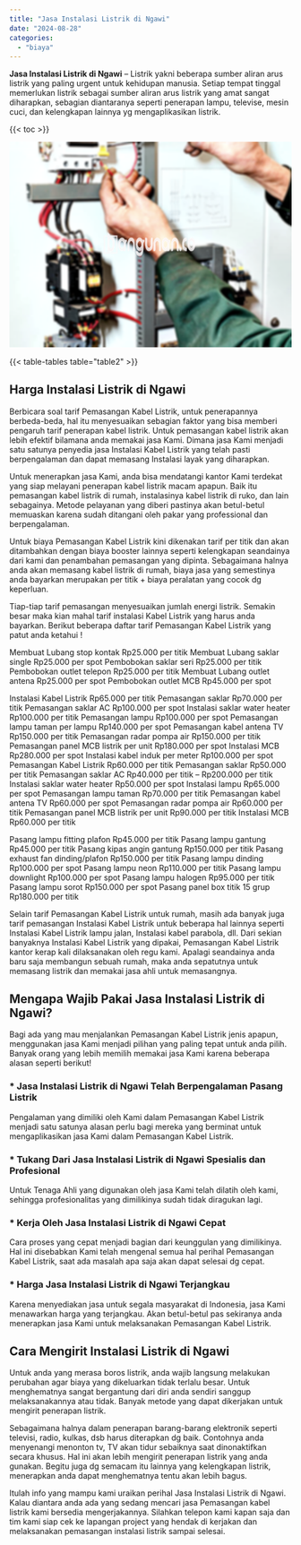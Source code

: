 ```yaml
---
title: "Jasa Instalasi Listrik di Ngawi"
date: "2024-08-28"
categories: 
  - "biaya"
---
```


**Jasa Instalasi Listrik di Ngawi** – Listrik yakni beberapa sumber aliran arus listrik yang paling urgent untuk kehidupan manusia. Setiap tempat tinggal memerlukan listrik sebagai sumber aliran arus listrik yang amat sangat diharapkan, sebagian diantaranya seperti penerapan lampu, televise, mesin cuci, dan kelengkapan lainnya yg mengaplikasikan listrik.

{{< toc >}}

![Jasa Instalasi Listrik di Ngawi](/images/instalasi-listrik-murah02.png)

{{< table-tables table="table2" >}}

## Harga Instalasi Listrik di Ngawi

Berbicara soal tarif Pemasangan Kabel Listrik, untuk penerapannya berbeda-beda, hal itu menyesuaikan sebagian faktor yang bisa memberi pengaruh tarif penerapan kabel listrik. Untuk pemasangan kabel listrik akan lebih efektif bilamana anda memakai jasa Kami. Dimana jasa Kami menjadi satu satunya penyedia jasa Instalasi Kabel Listrik yang telah pasti berpengalaman dan dapat memasang Instalasi layak yang diharapkan.

Untuk menerapkan jasa Kami, anda bisa mendatangi kantor Kami terdekat yang siap melayani penerapan kabel listrik macam apapun. Baik itu pemasangan kabel listrik di rumah, instalasinya kabel listrik di ruko, dan lain sebagainya. Metode pelayanan yang diberi pastinya akan betul-betul memuaskan karena sudah ditangani oleh pakar yang professional dan berpengalaman.

Untuk biaya Pemasangan Kabel Listrik kini dikenakan tarif per titik dan akan ditambahkan dengan biaya booster lainnya seperti kelengkapan seandainya dari kami dan penambahan pemasangan yang dipinta. Sebagaimana halnya anda akan memasang kabel listrik di rumah, biaya jasa yang semestinya anda bayarkan merupakan per titik + biaya peralatan yang cocok dg keperluan.

Tiap-tiap tarif pemasangan menyesuaikan jumlah energi listrik. Semakin besar maka kian mahal tarif instalasi Kabel Listrik yang harus anda bayarkan. Berikut beberapa daftar tarif Pemasangan Kabel Listrik yang patut anda ketahui !

Membuat Lubang stop kontak Rp25.000 per titik Membuat Lubang saklar single Rp25.000 per spot Pembobokan saklar seri Rp25.000 per titik Pembobokan outlet telepon Rp25.000 per titik Membuat Lubang outlet antena Rp25.000 per spot Pembobokan outlet MCB Rp45.000 per spot

Instalasi Kabel Listrik Rp65.000 per titik Pemasangan saklar Rp70.000 per titik Pemasangan saklar AC Rp100.000 per spot Instalasi saklar water heater Rp100.000 per titik Pemasangan lampu Rp100.000 per spot Pemasangan lampu taman per lampu Rp140.000 per spot Pemasangan kabel antena TV Rp150.000 per titik Pemasangan radar pompa air Rp150.000 per titik Pemasangan panel MCB listrik per unit Rp180.000 per spot Instalasi MCB Rp280.000 per spot Instalasi kabel induk per meter Rp100.000 per spot Pemasangan Kabel Listrik Rp60.000 per titik Pemasangan saklar Rp50.000 per titik Pemasangan saklar AC Rp40.000 per titik – Rp200.000 per titik Instalasi saklar water heater Rp50.000 per spot Instalasi lampu Rp65.000 per spot Pemasangan lampu taman Rp70.000 per titik Pemasangan kabel antena TV Rp60.000 per spot Pemasangan radar pompa air Rp60.000 per titik Pemasangan panel MCB listrik per unit Rp90.000 per titik Instalasi MCB Rp60.000 per titik

Pasang lampu fitting plafon Rp45.000 per titik Pasang lampu gantung Rp45.000 per titik Pasang kipas angin gantung Rp150.000 per titik Pasang exhaust fan dinding/plafon Rp150.000 per titik Pasang lampu dinding Rp100.000 per spot Pasang lampu neon Rp110.000 per titik Pasang lampu downlight Rp100.000 per spot Pasang lampu halogen Rp95.000 per titik Pasang lampu sorot Rp150.000 per spot Pasang panel box titik 15 grup Rp180.000 per titik

Selain tarif Pemasangan Kabel Listrik untuk rumah, masih ada banyak juga tarif pemasangan Instalasi Kabel Listrik untuk beberapa hal lainnya seperti Instalasi Kabel Listrik lampu jalan, Instalasi kabel parabola, dll. Dari sekian banyaknya Instalasi Kabel Listrik yang dipakai, Pemasangan Kabel Listrik kantor kerap kali dilaksanakan oleh regu kami. Apalagi seandainya anda baru saja membangun sebuah rumah, maka anda sepatutnya untuk memasang listrik dan memakai jasa ahli untuk memasangnya.

## Mengapa Wajib Pakai Jasa Instalasi Listrik di Ngawi?

Bagi ada yang mau menjalankan Pemasangan Kabel Listrik jenis apapun, menggunakan jasa Kami menjadi pilihan yang paling tepat untuk anda pilih. Banyak orang yang lebih memilih memakai jasa Kami karena beberapa alasan seperti berikut!

### \* Jasa Instalasi Listrik di Ngawi Telah Berpengalaman Pasang Listrik

Pengalaman yang dimiliki oleh Kami dalam Pemasangan Kabel Listrik menjadi satu satunya alasan perlu bagi mereka yang berminat untuk mengaplikasikan jasa Kami dalam Pemasangan Kabel Listrik.

### \* Tukang Dari Jasa Instalasi Listrik di Ngawi Spesialis dan Profesional

Untuk Tenaga Ahli yang digunakan oleh jasa Kami telah dilatih oleh kami, sehingga profesionalitas yang dimilikinya sudah tidak diragukan lagi.

### \* Kerja Oleh Jasa Instalasi Listrik di Ngawi Cepat

Cara proses yang cepat menjadi bagian dari keunggulan yang dimilikinya. Hal ini disebabkan Kami telah mengenal semua hal perihal Pemasangan Kabel Listrik, saat ada masalah apa saja akan dapat selesai dg cepat.

### \* Harga Jasa Instalasi Listrik di Ngawi Terjangkau

Karena menyediakan jasa untuk segala masyarakat di Indonesia, jasa Kami menawarkan harga yang terjangkau. Akan betul-betul pas sekiranya anda menerapkan jasa Kami untuk melaksanakan Pemasangan Kabel Listrik.

## Cara Mengirit Instalasi Listrik di Ngawi


Untuk anda yang merasa boros listrik, anda wajib langsung melakukan perubahan agar biaya yang dikeluarkan tidak terlalu besar. Untuk menghematnya sangat bergantung dari diri anda sendiri sanggup melaksanakannya atau tidak. Banyak metode yang dapat dikerjakan untuk mengirit penerapan listrik.

Sebagaimana halnya dalam penerapan barang-barang elektronik seperti televisi, radio, kulkas, dsb harus diterapkan dg baik. Contohnya anda menyenangi menonton tv, TV akan tidur sebaiknya saat dinonaktifkan secara khusus. Hal ini akan lebih mengirit penerapan listrik yang anda gunakan. Begitu juga dg semacam itu lainnya yang kelengkapan listrik, menerapkan anda dapat menghematnya tentu akan lebih bagus.

Itulah info yang mampu kami uraikan perihal Jasa Instalasi Listrik di Ngawi. Kalau diantara anda ada yang sedang mencari jasa Pemasangan kabel listrik kami bersedia mengerjakannya. Silahkan telepon kami kapan saja dan tim kami siap cek ke lapangan project yang hendak di kerjakan dan melaksanakan pemasangan instalasi listrik sampai selesai.
